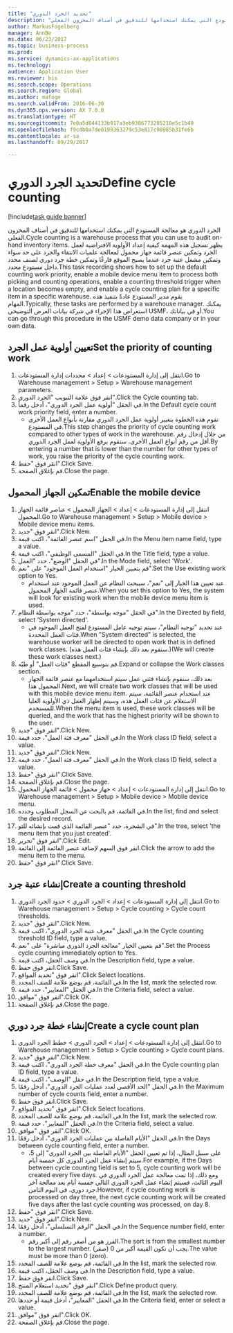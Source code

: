 ```yaml
--- 
title: "تحديد الجرد الدوري"
description: "الجرد الدوري هو معالجة المستودع التي يمكنك استخدامها للتدقيق في أصناف المخزون الفعلي."
author: MarkusFogelberg
manager: AnnBe
ms.date: 06/23/2017
ms.topic: business-process
ms.prod: 
ms.service: dynamics-ax-applications
ms.technology: 
audience: Application User
ms.reviewer: bis
ms.search.scope: Operations
ms.search.region: Global
ms.author: mafoge
ms.search.validFrom: 2016-06-30
ms.dyn365.ops.version: AX 7.0.0
ms.translationtype: HT
ms.sourcegitcommit: 7e0a5d044133b917a3eb9386773205218e5c1b40
ms.openlocfilehash: f9cdb0a7de0199363279c53e817c98085b31fe6b
ms.contentlocale: ar-sa
ms.lasthandoff: 09/29/2017

---
```

# <a name="define-cycle-counting"></a><span data-ttu-id="b6cfd-103">تحديد الجرد الدوري</span><span class="sxs-lookup"><span data-stu-id="b6cfd-103">Define cycle counting</span></span> 

[!include[task guide banner](../../includes/task-guide-banner.md)]

<span data-ttu-id="b6cfd-104">الجرد الدوري هو معالجة المستودع التي يمكنك استخدامها للتدقيق في أصناف المخزون الفعلي.</span><span class="sxs-lookup"><span data-stu-id="b6cfd-104">Cycle counting is a warehouse process that you can use to audit on-hand inventory items.</span></span> <span data-ttu-id="b6cfd-105">يظهر تسجيل هذه المهمة كيفية إعداد الأولوية الافتراضية لعمل الجرد وتمكين عنصر قائمة جهاز محمول لمعالجة علميات الانتقاء والجرد على حد سواء وتمكين مشغل عتبة جرد عندما يصبح الموقع فارغًا وتمكين خطة جرد دوري لصنف محدد داخل مستودع محدد.</span><span class="sxs-lookup"><span data-stu-id="b6cfd-105">This task recording shows how to set up the default counting work priority, enable a mobile device menu item to process both picking and counting operations, enable a counting threshold trigger when a location becomes empty, and enable a cycle counting plan for a specific item in a specific warehouse.</span></span> <span data-ttu-id="b6cfd-106">يقوم مدير المستودع عادةً بتنفيذ هذه المهام.</span><span class="sxs-lookup"><span data-stu-id="b6cfd-106">Typically, these tasks are performed by a warehouse manager.</span></span> <span data-ttu-id="b6cfd-107">يمكنك استعراض هذا الإجراء في شركة بيانات العرض التوضيحي USMF، أو في بياناتك.</span><span class="sxs-lookup"><span data-stu-id="b6cfd-107">You can go through this procedure in the USMF demo data company or in your own data.</span></span>


## <a name="set-the-priority-of-counting-work"></a><span data-ttu-id="b6cfd-108">تعيين أولوية عمل الجرد</span><span class="sxs-lookup"><span data-stu-id="b6cfd-108">Set the priority of counting work</span></span>
1. <span data-ttu-id="b6cfd-109">انتقل إلى إدارة المستودعات > إعداد‬ > محددات إدارة المستودعات.</span><span class="sxs-lookup"><span data-stu-id="b6cfd-109">Go to Warehouse management > Setup > Warehouse management parameters.</span></span>
2. <span data-ttu-id="b6cfd-110">انقر فوق علامة التبويب "الجرد الدوري".</span><span class="sxs-lookup"><span data-stu-id="b6cfd-110">Click the Cycle counting tab.</span></span>
3. <span data-ttu-id="b6cfd-111">في الحقل "أولوية عمل الجرد الدوري"، أدخل رقماً.</span><span class="sxs-lookup"><span data-stu-id="b6cfd-111">In the Default cycle count work priority field, enter a number.</span></span>
    * <span data-ttu-id="b6cfd-112">تقوم هذه الخطوة بتغيير أولوية عمل الجرد الدوري مقارنة بأنواع العمل الأخرى في المستودع.</span><span class="sxs-lookup"><span data-stu-id="b6cfd-112">This step changes the priority of cycle counting work compared to other types of work in the warehouse.</span></span> <span data-ttu-id="b6cfd-113">من خلال إدخال رقم أقل من رقم أنواع العمل الأخرى، ستقوم برفع الأولوية لعمل الجرد الدوري.</span><span class="sxs-lookup"><span data-stu-id="b6cfd-113">By entering a number that is lower than the number for other types of work, you raise the priority of the cycle counting work.</span></span>  
4. <span data-ttu-id="b6cfd-114">انقر فوق "حفظ".</span><span class="sxs-lookup"><span data-stu-id="b6cfd-114">Click Save.</span></span>
5. <span data-ttu-id="b6cfd-115">قم بإغلاق الصفحة.</span><span class="sxs-lookup"><span data-stu-id="b6cfd-115">Close the page.</span></span>

## <a name="enable-the-mobile-device"></a><span data-ttu-id="b6cfd-116">تمكين الجهاز المحمول</span><span class="sxs-lookup"><span data-stu-id="b6cfd-116">Enable the mobile device</span></span>
1. <span data-ttu-id="b6cfd-117">انتقل إلى إدارة المستودعات > إعداد > الجهاز المحمول > عناصر قائمة الجهاز المحمول.</span><span class="sxs-lookup"><span data-stu-id="b6cfd-117">Go to Warehouse management > Setup > Mobile device > Mobile device menu items.</span></span>
2. <span data-ttu-id="b6cfd-118">انقر فوق "جديد".</span><span class="sxs-lookup"><span data-stu-id="b6cfd-118">Click New.</span></span>
3. <span data-ttu-id="b6cfd-119">في الحقل "اسم عنصر القائمة‬"، اكتب قيمة.</span><span class="sxs-lookup"><span data-stu-id="b6cfd-119">In the Menu item name field, type a value.</span></span>
4. <span data-ttu-id="b6cfd-120">في الحقل "المسمى الوظيفي"، اكتب قيمة.</span><span class="sxs-lookup"><span data-stu-id="b6cfd-120">In the Title field, type a value.</span></span>
5. <span data-ttu-id="b6cfd-121">في الحقل "الوضع"، حدد "العمل".</span><span class="sxs-lookup"><span data-stu-id="b6cfd-121">In the Mode field, select 'Work'.</span></span>
6. <span data-ttu-id="b6cfd-122">قم بتعيين الخيار "استخدام العمل الموجود" على "نعم".</span><span class="sxs-lookup"><span data-stu-id="b6cfd-122">Set the Use existing work option to Yes.</span></span>
    * <span data-ttu-id="b6cfd-123">عند تعيين هذا الخيار إلى "نعم"، سيبحث النظام عن العمل الموجود عند استخدام عنصر قائمة الجهاز المحمول.</span><span class="sxs-lookup"><span data-stu-id="b6cfd-123">When you set this option to Yes, the system will look for existing work when the mobile device menu item is used.</span></span>  
7. <span data-ttu-id="b6cfd-124">في الحقل "موجه بواسطة"، حدد "موجه بواسطة النظام".</span><span class="sxs-lookup"><span data-stu-id="b6cfd-124">In the Directed by field, select 'System directed'.</span></span>
    * <span data-ttu-id="b6cfd-125">عند تحديد "توجيه النظام"، سيتم توجيه عامل المستودع لفتح العمل الموجود في فئات العمل المحددة.</span><span class="sxs-lookup"><span data-stu-id="b6cfd-125">When "System directed" is selected, the warehouse worker will be directed to open work that is in defined work classes.</span></span> <span data-ttu-id="b6cfd-126">(سنقوم بعد ذلك بإنشاء فئات العمل هذه.)</span><span class="sxs-lookup"><span data-stu-id="b6cfd-126">(We will create these work classes next.)</span></span>  
8. <span data-ttu-id="b6cfd-127">قم بتوسيع المقطع "فئات العمل‬" أو طيّه.</span><span class="sxs-lookup"><span data-stu-id="b6cfd-127">Expand or collapse the Work classes section.</span></span>
    * <span data-ttu-id="b6cfd-128">بعد ذلك، سنقوم بإنشاء فئتي عمل سيتم استخدامهما مع عنصر قائمة الجهاز المحمول هذا.</span><span class="sxs-lookup"><span data-stu-id="b6cfd-128">Next, we will create two work classes that will be used with this mobile device menu item.</span></span> <span data-ttu-id="b6cfd-129">عند استخدام عنصر القائمة، سيتم الاستعلام عن فئات العمل هذه، وسيتم إظهار العمل ذي الأولوية العليا للمستخدم.</span><span class="sxs-lookup"><span data-stu-id="b6cfd-129">When the menu item is used, these work classes will be queried, and the work that has the highest priority will be shown to the user.</span></span>  
9. <span data-ttu-id="b6cfd-130">انقر فوق "جديد".</span><span class="sxs-lookup"><span data-stu-id="b6cfd-130">Click New.</span></span>
10. <span data-ttu-id="b6cfd-131">في الحقل "معرف فئة العمل"، حدد قيمة.</span><span class="sxs-lookup"><span data-stu-id="b6cfd-131">In the Work class ID field, select a value.</span></span>
11. <span data-ttu-id="b6cfd-132">انقر فوق "جديد".</span><span class="sxs-lookup"><span data-stu-id="b6cfd-132">Click New.</span></span>
12. <span data-ttu-id="b6cfd-133">في الحقل "معرف فئة العمل"، حدد قيمة.</span><span class="sxs-lookup"><span data-stu-id="b6cfd-133">In the Work class ID field, select a value.</span></span>
13. <span data-ttu-id="b6cfd-134">انقر فوق "حفظ".</span><span class="sxs-lookup"><span data-stu-id="b6cfd-134">Click Save.</span></span>
14. <span data-ttu-id="b6cfd-135">قم بإغلاق الصفحة.</span><span class="sxs-lookup"><span data-stu-id="b6cfd-135">Close the page.</span></span>
15. <span data-ttu-id="b6cfd-136">انتقل إلى إدارة المستودعات > إعداد > جهاز محمول > قائمة الجهاز المحمول.</span><span class="sxs-lookup"><span data-stu-id="b6cfd-136">Go to Warehouse management > Setup > Mobile device > Mobile device menu.</span></span>
16. <span data-ttu-id="b6cfd-137">في القائمة، قم بالبحث عن السجل المطلوب وحدده.</span><span class="sxs-lookup"><span data-stu-id="b6cfd-137">In the list, find and select the desired record.</span></span>
17. <span data-ttu-id="b6cfd-138">في الشجرة، حدد "عنصر القائمة الذي قمت بإنشائه للتو".</span><span class="sxs-lookup"><span data-stu-id="b6cfd-138">In the tree, select 'the menu item that you just created'.</span></span>
18. <span data-ttu-id="b6cfd-139">انقر فوق "تحرير".</span><span class="sxs-lookup"><span data-stu-id="b6cfd-139">Click Edit.</span></span>
19. <span data-ttu-id="b6cfd-140">انقر فوق السهم لإضافة عنصر القائمة إلى القائمة.</span><span class="sxs-lookup"><span data-stu-id="b6cfd-140">Click the arrow to add the menu item to the menu.</span></span>
20. <span data-ttu-id="b6cfd-141">انقر فوق "حفظ".</span><span class="sxs-lookup"><span data-stu-id="b6cfd-141">Click Save.</span></span>

## <a name="create-a-counting-threshold"></a><span data-ttu-id="b6cfd-142">إنشاء عتبة جرد</span><span class="sxs-lookup"><span data-stu-id="b6cfd-142">Create a counting threshold</span></span>
1. <span data-ttu-id="b6cfd-143">انتقل إلى إدارة المستودعات > إعداد > الجرد الدوري‬ > حدود الجرد الدوري‬.</span><span class="sxs-lookup"><span data-stu-id="b6cfd-143">Go to Warehouse management > Setup > Cycle counting > Cycle count thresholds.</span></span>
2. <span data-ttu-id="b6cfd-144">انقر فوق "جديد".</span><span class="sxs-lookup"><span data-stu-id="b6cfd-144">Click New.</span></span>
3. <span data-ttu-id="b6cfd-145">في الحقل "معرف عتبة الجرد الدوري"، اكتب قيمة.</span><span class="sxs-lookup"><span data-stu-id="b6cfd-145">In the Cycle counting threshold ID field, type a value.</span></span>
4. <span data-ttu-id="b6cfd-146">قم بتعيين الخيار "معالجة الجرد الدوري مباشرة" على "نعم".</span><span class="sxs-lookup"><span data-stu-id="b6cfd-146">Set the Process cycle counting immediately option to Yes.</span></span>
5. <span data-ttu-id="b6cfd-147">في وصف الحقل، اكتب قيمة.</span><span class="sxs-lookup"><span data-stu-id="b6cfd-147">In the Description field, type a value.</span></span>
6. <span data-ttu-id="b6cfd-148">انقر فوق حفظ.</span><span class="sxs-lookup"><span data-stu-id="b6cfd-148">Click Save.</span></span>
7. <span data-ttu-id="b6cfd-149">انقر فوق "تحديد المواقع".</span><span class="sxs-lookup"><span data-stu-id="b6cfd-149">Click Select locations.</span></span>
8. <span data-ttu-id="b6cfd-150">في القائمة، قم بوضع علامة للصف المحدد.</span><span class="sxs-lookup"><span data-stu-id="b6cfd-150">In the list, mark the selected row.</span></span>
9. <span data-ttu-id="b6cfd-151">في الحقل "المعايير"، حدد قيمة.</span><span class="sxs-lookup"><span data-stu-id="b6cfd-151">In the Criteria field, select a value.</span></span>
10. <span data-ttu-id="b6cfd-152">انقر فوق "موافق".</span><span class="sxs-lookup"><span data-stu-id="b6cfd-152">Click OK.</span></span>
11. <span data-ttu-id="b6cfd-153">قم بإغلاق الصفحة.</span><span class="sxs-lookup"><span data-stu-id="b6cfd-153">Close the page.</span></span>

## <a name="create-a-cycle-count-plan"></a><span data-ttu-id="b6cfd-154">إنشاء خطة جرد دوري</span><span class="sxs-lookup"><span data-stu-id="b6cfd-154">Create a cycle count plan</span></span>
1. <span data-ttu-id="b6cfd-155">انتقل إلى إدارة المستودعات > إعداد > الجرد الدوري > خطط الجرد الدوري.</span><span class="sxs-lookup"><span data-stu-id="b6cfd-155">Go to Warehouse management > Setup > Cycle counting > Cycle count plans.</span></span>
2. <span data-ttu-id="b6cfd-156">انقر فوق "جديد".</span><span class="sxs-lookup"><span data-stu-id="b6cfd-156">Click New.</span></span>
3. <span data-ttu-id="b6cfd-157">في الحقل "معرف خطة الجرد الدوري"، اكتب قيمة.</span><span class="sxs-lookup"><span data-stu-id="b6cfd-157">In the Cycle counting plan ID field, type a value.</span></span>
4. <span data-ttu-id="b6cfd-158">في حقل "الوصف"، اكتب قيمة.</span><span class="sxs-lookup"><span data-stu-id="b6cfd-158">In the Description field, type a value.</span></span>
5. <span data-ttu-id="b6cfd-159">في الحقل "الحد الأقصى لعدد عمليات الجرد الدوري"، أدخل رقمًا.</span><span class="sxs-lookup"><span data-stu-id="b6cfd-159">In the Maximum number of cycle counts field, enter a number.</span></span>
6. <span data-ttu-id="b6cfd-160">انقر فوق حفظ.</span><span class="sxs-lookup"><span data-stu-id="b6cfd-160">Click Save.</span></span>
7. <span data-ttu-id="b6cfd-161">انقر فوق "تحديد المواقع".</span><span class="sxs-lookup"><span data-stu-id="b6cfd-161">Click Select locations.</span></span>
8. <span data-ttu-id="b6cfd-162">في القائمة، قم بوضع علامة للصف المحدد.</span><span class="sxs-lookup"><span data-stu-id="b6cfd-162">In the list, mark the selected row.</span></span>
9. <span data-ttu-id="b6cfd-163">في الحقل "المعايير"، حدد قيمة.</span><span class="sxs-lookup"><span data-stu-id="b6cfd-163">In the Criteria field, select a value.</span></span>
10. <span data-ttu-id="b6cfd-164">انقر فوق "موافق".</span><span class="sxs-lookup"><span data-stu-id="b6cfd-164">Click OK.</span></span>
11. <span data-ttu-id="b6cfd-165">في الحقل "الأيام الفاصلة بين عمليات الجرد الدوري"، أدخل رقمًا.</span><span class="sxs-lookup"><span data-stu-id="b6cfd-165">In the Days between cycle counting field, enter a number.</span></span>
    * <span data-ttu-id="b6cfd-166">على سبيل المثال، إذا تم تعيين الحقل "الأيام الفاصلة بين الجرد الدوري" إلى 5، سيتم إنشاء عمل الجرد الدوري كل خمسة أيام.</span><span class="sxs-lookup"><span data-stu-id="b6cfd-166">For example, if the Days between cycle counting field is set to 5, cycle counting work will be created every five days.</span></span> <span data-ttu-id="b6cfd-167">ومع ذلك، إذا تمت معالجة عمل الجرد الدوري في اليوم الثالث، فسيتم إنشاء عمل الجرد الدوري التالي خمسة أيام بعد معالجة آخر جرد دوري، في اليوم الثامن.</span><span class="sxs-lookup"><span data-stu-id="b6cfd-167">However, if cycle counting work is processed on day three, the next cycle counting work will be created five days after the last cycle counting was processed, on day 8.</span></span>  
12. <span data-ttu-id="b6cfd-168">انقر فوق "حفظ".</span><span class="sxs-lookup"><span data-stu-id="b6cfd-168">Click Save.</span></span>
13. <span data-ttu-id="b6cfd-169">انقر فوق "جديد".</span><span class="sxs-lookup"><span data-stu-id="b6cfd-169">Click New.</span></span>
14. <span data-ttu-id="b6cfd-170">في الحقل "الرقم التسلسلي"، أدخل رقمًا.</span><span class="sxs-lookup"><span data-stu-id="b6cfd-170">In the Sequence number field, enter a number.</span></span>
    * <span data-ttu-id="b6cfd-171">الفرز هو من أصغر رقم إلى أكبر رقم.</span><span class="sxs-lookup"><span data-stu-id="b6cfd-171">The sort is from the smallest number to the largest number.</span></span> <span data-ttu-id="b6cfd-172">يجب أن تكون القيمة أكبر من 0 (صفر).</span><span class="sxs-lookup"><span data-stu-id="b6cfd-172">The value must be more than 0 (zero).</span></span>  
15. <span data-ttu-id="b6cfd-173">في القائمة، قم بوضع علامة للصف المحدد.</span><span class="sxs-lookup"><span data-stu-id="b6cfd-173">In the list, mark the selected row.</span></span>
16. <span data-ttu-id="b6cfd-174">في وصف الحقل، اكتب قيمة.</span><span class="sxs-lookup"><span data-stu-id="b6cfd-174">In the Description field, type a value.</span></span>
17. <span data-ttu-id="b6cfd-175">انقر فوق حفظ.</span><span class="sxs-lookup"><span data-stu-id="b6cfd-175">Click Save.</span></span>
18. <span data-ttu-id="b6cfd-176">انقر فوق "تحديد استعلام المنتج".</span><span class="sxs-lookup"><span data-stu-id="b6cfd-176">Click Define product query.</span></span>
19. <span data-ttu-id="b6cfd-177">في القائمة، قم بوضع علامة للصف المحدد.</span><span class="sxs-lookup"><span data-stu-id="b6cfd-177">In the list, mark the selected row.</span></span>
20. <span data-ttu-id="b6cfd-178">في الحقل "المعايير‬"، أدخل قيمة أو حددها.</span><span class="sxs-lookup"><span data-stu-id="b6cfd-178">In the Criteria field, enter or select a value.</span></span>
21. <span data-ttu-id="b6cfd-179">انقر فوق "موافق".</span><span class="sxs-lookup"><span data-stu-id="b6cfd-179">Click OK.</span></span>
22. <span data-ttu-id="b6cfd-180">قم بإغلاق الصفحة.</span><span class="sxs-lookup"><span data-stu-id="b6cfd-180">Close the page.</span></span>


